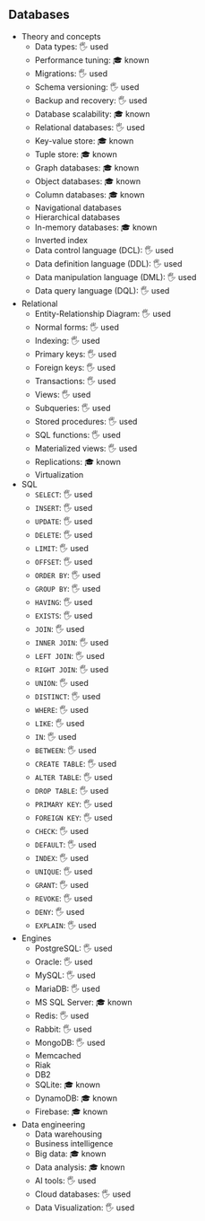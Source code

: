 ## Databases

- Theory and concepts
  - Data types: 🖐 used
  - Performance tuning: 🎓 known
  - Migrations: 🖐 used
  - Schema versioning: 🖐 used
  - Backup and recovery: 🖐 used
  - Database scalability: 🎓 known
  - Relational databases: 🖐 used
  - Key-value store: 🎓 known
  - Tuple store: 🎓 known
  - Graph databases: 🎓 known
  - Object databases: 🎓 known
  - Column databases: 🎓 known
  - Navigational databases
  - Hierarchical databases
  - In-memory databases: 🎓 known
  - Inverted index
  - Data control language (DCL): 🖐 used
  - Data definition language (DDL): 🖐 used
  - Data manipulation language (DML): 🖐 used
  - Data query language (DQL): 🖐 used
- Relational
  - Entity-Relationship Diagram: 🖐 used
  - Normal forms: 🖐 used
  - Indexing: 🖐 used
  - Primary keys: 🖐 used
  - Foreign keys: 🖐 used
  - Transactions: 🖐 used
  - Views: 🖐 used
  - Subqueries: 🖐 used
  - Stored procedures: 🖐 used
  - SQL functions: 🖐 used
  - Materialized views: 🖐 used
  - Replications: 🎓 known
  - Virtualization
- SQL
  - `SELECT`: 🖐 used
  - `INSERT`: 🖐 used
  - `UPDATE`: 🖐 used
  - `DELETE`: 🖐 used
  - `LIMIT`: 🖐 used
  - `OFFSET`: 🖐 used
  - `ORDER BY`: 🖐 used
  - `GROUP BY`: 🖐 used
  - `HAVING`: 🖐 used
  - `EXISTS`: 🖐 used
  - `JOIN`: 🖐 used
  - `INNER JOIN`: 🖐 used
  - `LEFT JOIN`: 🖐 used
  - `RIGHT JOIN`: 🖐 used
  - `UNION`: 🖐 used
  - `DISTINCT`: 🖐 used
  - `WHERE`: 🖐 used
  - `LIKE`: 🖐 used
  - `IN`: 🖐 used
  - `BETWEEN`: 🖐 used
  - `CREATE TABLE`: 🖐 used
  - `ALTER TABLE`: 🖐 used
  - `DROP TABLE`: 🖐 used
  - `PRIMARY KEY`: 🖐 used
  - `FOREIGN KEY`: 🖐 used
  - `CHECK`: 🖐 used
  - `DEFAULT`: 🖐 used
  - `INDEX`: 🖐 used
  - `UNIQUE`: 🖐 used
  - `GRANT`: 🖐 used
  - `REVOKE`: 🖐 used
  - `DENY`: 🖐 used
  - `EXPLAIN`: 🖐 used
- Engines
  - PostgreSQL: 🖐 used
  - Oracle: 🖐 used
  - MySQL: 🖐 used
  - MariaDB: 🖐 used
  - MS SQL Server: 🎓 known
  - Redis: 🖐 used
  - Rabbit: 🖐 used
  - MongoDB: 🖐 used
  - Memcached
  - Riak
  - DB2
  - SQLite: 🎓 known
  - DynamoDB: 🎓 known
  - Firebase: 🎓 known
- Data engineering
  - Data warehousing
  - Business intelligence
  - Big data: 🎓 known
  - Data analysis: 🎓 known
  - AI tools: 🖐 used
  - Cloud databases: 🖐 used
  - Data Visualization: 🖐 used
